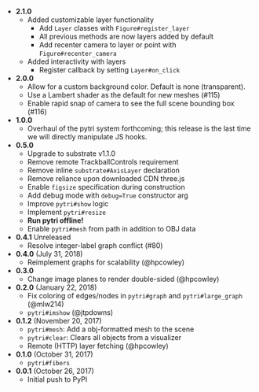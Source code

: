 - **2.1.0**
    - Added customizable layer functionality
        - Add `Layer` classes with `Figure#register_layer`
        - All previous methods are now layers added by default
        - Add recenter camera to layer or point with `Figure#recenter_camera`
    - Added interactivity with layers
        - Register callback by setting `Layer#on_click`
- **2.0.0**
    -  Allow for a custom background color. Default is none (transparent).
    -  Use a Lambert shader as the default for new meshes (#115)
    -  Enable rapid snap of camera to see the full scene bounding box (#116)
- **1.0.0**
    - Overhaul of the pytri system forthcoming; this release is the last time we will directly manipulate JS hooks.
- **0.5.0**
    - Upgrade to substrate v1.1.0
    - Remove remote TrackballControls requirement
    - Remove inline `substrate#AxisLayer` declaration
    - Remove reliance upon downloaded CDN three.js
    - Enable `figsize` specification during construction
    - Add debug mode with `debug=True` constructor arg
    - Improve `pytri#show` logic
    - Implement `pytri#resize`
    - **Run pytri offline!**
    - Enable `pytri#mesh` from path in addition to OBJ data
- **0.4.1** Unreleased
    - Resolve integer-label graph conflict (#80)
- **0.4.0** (July 31, 2018)
    - Reimplement graphs for scalability (@hpcowley)
- **0.3.0**
    - Change image planes to render double-sided (@hpcowley)
- **0.2.0** (January 22, 2018)
    - Fix coloring of edges/nodes in `pytri#graph` and `pytri#large_graph` (@mlw214)
    - `pytri#imshow` (@jtpdowns)
- **0.1.2** (November 20, 2017)
    - `pytri#mesh`: Add a obj-formatted mesh to the scene
    - `pytri#clear`: Clears all objects from a visualizer
    - Remote (HTTP) layer fetching (@hpcowley)
- **0.1.0** (October 31, 2017)
    - `pytri#fibers`
- **0.0.1** (October 26, 2017)
    - Initial push to PyPI